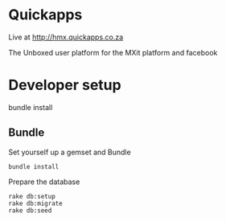 Quickapps
=====

Live at http://hmx.quickapps.co.za


The Unboxed user platform for the MXit platform and facebook

Developer setup
===============

bundle install

Bundle
------

Set yourself up a gemset and Bundle

    bundle install

Prepare the database

    rake db:setup
    rake db:migrate
    rake db:seed
